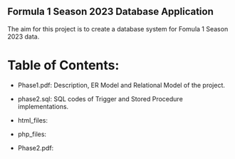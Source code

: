 ## Formula 1 Season 2023 Database Application
The aim for this project is to create a database system for Fomula 1 Season 2023 data. 
# Table of Contents:
- Phase1.pdf: Description, ER Model and Relational Model of the project.

- phase2.sql: SQL codes of Trigger and Stored Procedure implementations.

- html_files:

- php_files:

- Phase2.pdf:


